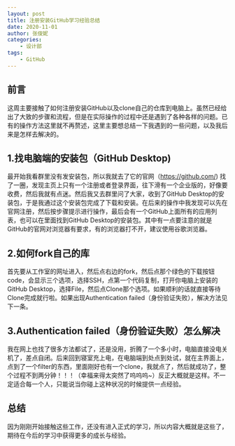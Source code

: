 ```yaml
---
layout: post
title: 注册安装GitHub学习经验总结
date: 2020-11-01
author: 张俊妮
categories:
    - 设计部
tags:
    - GitHub
---
```

## 前言

这周主要接触了如何注册安装GitHub以及clone自己的仓库到电脑上。虽然已经给出了大致的步骤和流程，但是在实际操作的过程中还是遇到了各种各样的问题。已有的操作方法这里就不再赘述，这里主要想总结一下我遇到的一些问题，以及我后来是怎样去解决的。

## 1.找电脑端的安装包（GitHub Desktop)

最开始我看群里没有发安装包，所以我就去了它的官网（https://github.com/) 找了一圈，发现主页上只有一个注册或者登录界面，往下滑有一个企业版的，好像要收费，然后我就有点迷。然后我又去群里问了大家，收到了GitHub Desktop的安装包，于是我通过这个安装包完成了下载和安装。在后来的操作中我发现可以先在官网注册，然后按步骤提示进行操作，最后会有一个GitHub上面所有的应用列表，也可以在里面找到GitHub Desktop的安装包。其中有一点要注意的就是GitHub的官网对浏览器有要求，有的浏览器打不开，建议使用谷歌浏览器。


## 2.如何fork自己的库

首先要从工作室的网址进入，然后点右边的fork，然后点那个绿色的下载按钮code，会显示三个选项，选择SSH，点第一个代码复制，打开你电脑上安装的GitHub Desktop，选择File，然后点Clone那个选项。如果顺利的话就直接等待Clone完成就行啦。如果出现Authentication failed（身份验证失败），解决方法见下一条。


## 3.Authentication failed（身份验证失败）怎么解决

我在网上也找了很多方法都试了，还是没用，折腾了一个多小时，电脑直接没电关机了，差点自闭。后来回到寝室充上电，在电脑端到处点到处试，就在主界面上，点到了一个filter的东西，里面刚好也有一个clone，我就点了，然后就成功了，整个过程不到两分钟！！！（幸福来得太突然了呜呜呜~）反正大概就是这样。不一定适合每一个人，只能说当你碰上这种状况的时候提供一点经验。

## 总结

因为刚刚开始接触这些工作，还没有进入正式的学习，所以内容大概就是这些了，期待在今后的学习中获得更多的成长与经验。
